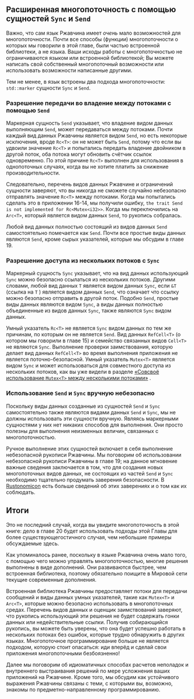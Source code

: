 ## Расширенная многопоточность с помощью сущностей `Sync` и `Send`

Важно, что сам язык Ржавчина имеет *очень* мало возможностей для многопоточности. Почти все способы (функции) многопоточности о которых мы говорили в этой главе, были частью встроенной библиотеки, а не языка. Ваши исходы работы с многопоточностью не ограничиваются языком или встроенной библиотекой; Вы можете написать свой собственный многопоточный возможности или использовать возможности написанные другими.

Тем не менее, в язык встроены два подхода многопоточности: `std::marker` сущности `Sync` и `Send`.

### Разрешение передачи во владение между потоками с помощью `Send`

Маркерная сущность `Send` указывает, что владение видом данных выполняющим `Send`, может передаваться между потоками. Почти каждый вид данных Ржавчины является видом `Send`, но есть некоторые исключения, вроде `Rc<T>`: он не может быть `Send`, потому что если вы удвоили значение `Rc<T>` и попытались передать владение двойником в другой поток, оба потока могут обновить счётчик ссылок одновременно. По этой причине `Rc<T>` выполнен для использования в однопоточных случаях, когда вы не хотите платить за снижение производительности.

Следовательно, перечень видов данных Ржавчине и ограничений сущности заверяют, что вы никогда не сможете случайно небезопасно отправлять значение `Rc<T>` между потоками. Когда мы попытались сделать это в приложении 16-14, мы получили ошибку, `the trait Send is not implemented for Rc<Mutex<i32>>`. Когда мы переключились на `Arc<T>`, который является видом данных `Send`, то рукопись собралась.

Любой вид данных полностью состоящий из видов данных `Send` самостоятельно помечается как `Send`. Почти все простые виды данных являются `Send`, кроме сырых указателей, которые мы обсудим в главе 19.

### Разрешение доступа из нескольких потоков с `Sync`

Маркерный сущность `Sync` указывает, что на вид данных использующий `Sync` можно безопасно ссылаться из нескольких потоков. Другими словами, любой вид данных `T` является видом данных `Sync`, если `&T` (ссылка на `T` ) является видом данных `Send`, что означает что ссылку можно безопасно отправить в другой поток. Подобно `Send`, простые виды данных являются видом `Sync`, а виды данных полностью объединенные из видов данных `Sync`, также являются `Sync` видом данных.

Умный указатель `Rc<T>` не является `Sync` видом данных по тем же причинам, по которым он не является `Send`. Вид данных `RefCell<T>` (о котором мы говорили в главе 15) и семейство связанных видов `Cell<T>` не являются `Sync`. Выполнение проверки заимствования, которую делает вид данных `RefCell<T>` во время выполнения приложения не является поточно-безопасной. Умный указатель `Mutex<T>` является видом `Sync` и может использоваться для совместного доступа из нескольких потоков, как вы уже видели в разделе <a data-md-type="raw_html" href="ch16-03-shared-state.html#sharing-a-mutext-between-multiple-threads">«Совсвоё использование `Mutex<T>` между несколькими потоками»</a> <!-- ignore -->.

### Использование `Send` и `Sync` вручную небезопасно

Поскольку виды данных созданные из сущностей `Send` и `Sync` самостоятельно также являются видами данных `Send` и `Sync`, мы не должны использовать эти сущности вручную. Являясь маркерными сущностями у них нет никаких способов для выполнения. Они просто полезны для выполнения неизменных величин, связанных с многопоточностью.

Ручное выполнение этих сущностей включает в себя выполнение небезопасной рукописи Ржавчины. Мы поговорим об использовании небезопасной рукописи Ржавчины в главе 19; на данное мгновение важные сведения заключается в том, что для создания новых многопоточных видов данных, не состоящих из частей `Send` и `Sync` необходимо тщательно продумать заверения безопасности. В [Rustonomicon] есть больше сведений об этих заверениях и о том как их соблюдать.

## Итоги

Это не последний случай, когда вы увидите многопоточность в этой книге: дело в главе 20 будет использовать подходы этой Главы для более существующегостичного случая, чем небольшие примеры обсуждаемые здесь.

Как упоминалось ранее, поскольку в языке Ржавчина очень мало того, с помощью чего можно управлять многопоточностью, многие решения  выполнены в виде дополнений. Они развиваются быстрее, чем встроенная библиотека, поэтому обязательно поищите в Мировой сети текущие современные дополнения.

Встроенная библиотека Ржавчины предоставляет потоки для передачи сообщений и виды данных умных указателей, такие как `Mutex<T>` и `Arc<T>`, которые можно безопасно использовать в многопоточных средах. Перечень видов данных и оценщик заимствований заверяют, что рукопись использующий эти решения не будет содержать гонки данных или недействительные ссылки. Получив собирающийся рукопись, вы можете быть уверены, что она будет успешно работать в нескольких потоках без ошибок, которые трудно обнаружить в других языках. Многопоточное программирование больше не является подходом, которую стоит опасаться: иди вперёд и сделай свои приложения многопоточными безбоязненно!

Далее мы поговорим об идиоматичных способах расчетов неполадок и внутреннего выстраивания
 решений по мере усложнения ваших приложений на Ржавчине. Кроме того, мы обсудим как устойчивого выражения Ржавчины связаны с теми, с которыми вы, возможно, знакомы по предметно-направленному программированию.


[Rustonomicon]: ../nomicon/index.html